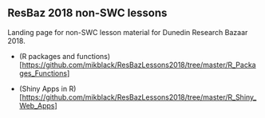 ## ResBaz 2018 non-SWC lessons

Landing page for non-SWC lesson material for Dunedin Research Bazaar 2018.

 - (R packages and functions)[https://github.com/mikblack/ResBazLessons2018/tree/master/R_Packages_Functions] 

 - (Shiny Apps in R)[https://github.com/mikblack/ResBazLessons2018/tree/master/R_Shiny_Web_Apps] 